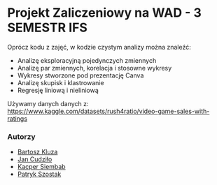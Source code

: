 # Projekt Zaliczeniowy na WAD - 3 SEMESTR IFS

Oprócz kodu z zajęć, w kodzie czystym analizy można znaleźć:
- Analizę eksploracyjną pojedynczych zmiennych
- Analizę par zmiennych, korelacja i stosowne wykresy
- Wykresy stworzone pod prezentację Canva
- Analizę skupisk i klastrowanie
- Regresję liniową i nieliniową

Używamy danych danych z: <br>
https://www.kaggle.com/datasets/rush4ratio/video-game-sales-with-ratings

### Autorzy
  - [Bartosz Kluza](https://github.com/BKluza)
  - [Jan Cudziło](https://github.com/JCudzilo)
  - [Kacper Siembab](https://github.com/Shaking-Donut)
  - [Patryk Szostak](https://github.com/Patryk4804)
